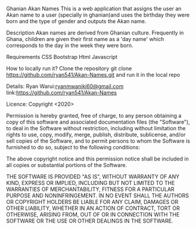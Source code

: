 Ghanian Akan Names
  This is a web application that assigns the user an Akan name to a user (specially in ghanian)and uses the birthday they were born and the type of gender and outputs the Akan name.

Description
  Akan names are derived from Ghanian culture. Frequently in Ghana, children are given their first name as a 'day name' which corresponds to the day in the week they were born.

Requirements
CSS
Bootstrap 
Html
Javascript

How to locally run it?
Clone the repository
git clone https://github.com/ryan541/Akan-Names.git
and run it in the local repo

Details:
Ryan Warui:ryanmwaniki60@gmail.com
link:https://github.com/ryan541/Akan-Names

Licence:
Copyright <2020> <Ryan Mwaniki>

Permission is hereby granted, free of charge, to any person obtaining a copy of this software and associated documentation files (the "Software"), to deal in the Software without restriction, including without limitation the rights to use, copy, modify, merge, publish, distribute, sublicense, and/or sell copies of the Software, and to permit persons to whom the Software is furnished to do so, subject to the following conditions:

The above copyright notice and this permission notice shall be included in all copies or substantial portions of the Software.

THE SOFTWARE IS PROVIDED "AS IS", WITHOUT WARRANTY OF ANY KIND, EXPRESS OR IMPLIED, INCLUDING BUT NOT LIMITED TO THE WARRANTIES OF MERCHANTABILITY, FITNESS FOR A PARTICULAR PURPOSE AND NONINFRINGEMENT. IN NO EVENT SHALL THE AUTHORS OR COPYRIGHT HOLDERS BE LIABLE FOR ANY CLAIM, DAMAGES OR OTHER LIABILITY, WHETHER IN AN ACTION OF CONTRACT, TORT OR OTHERWISE, ARISING FROM, OUT OF OR IN CONNECTION WITH THE SOFTWARE OR THE USE OR OTHER DEALINGS IN THE SOFTWARE.

